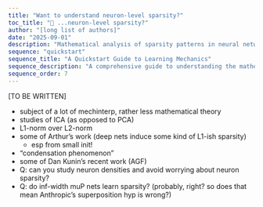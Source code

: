 ```yaml
---
title: "Want to understand neuron-level sparsity?"
toc_title: "🚧 ...neuron-level sparsity?"
author: "[long list of authors]"
date: "2025-09-01"
description: "Mathematical analysis of sparsity patterns in neural network activations and weights."
sequence: "quickstart"
sequence_title: "A Quickstart Guide to Learning Mechanics"
sequence_description: "A comprehensive guide to understanding the mathematical foundations of deep learning, from optimization to generalization."
sequence_order: 7
---
```


[TO BE WRITTEN]


- subject of a lot of mechinterp, rather less mathematical theory
- studies of ICA (as opposed to PCA)
- L1-norm over L2-norm
- some of Arthur’s work (deep nets induce some kind of L1-ish sparsity)
    - esp from small init!
- “condensation phenomenon”
- some of Dan Kunin’s recent work (AGF)
- Q: can you study neuron densities and avoid worrying about neuron sparsity?
- Q: do inf-width muP nets learn sparsity? (probably, right? so does that mean Anthropic’s superposition hyp is wrong?)